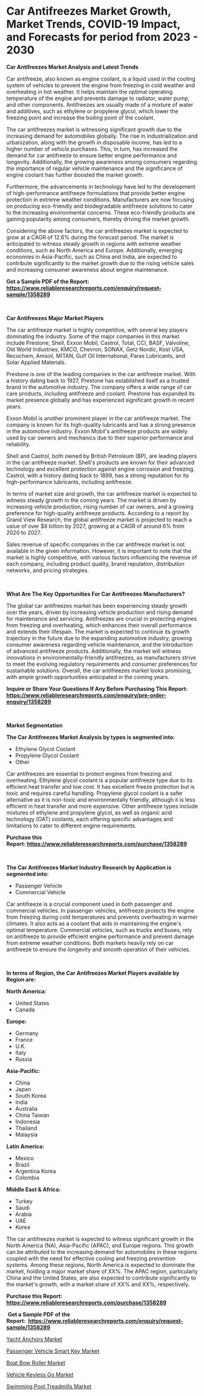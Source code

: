 <p><h1>Car Antifreezes Market Growth, Market Trends, COVID-19 Impact, and Forecasts for period from 2023 - 2030</h1></p><p><strong>Car Antifreezes Market Analysis and Latest Trends</strong></p>
<p><p>Car antifreeze, also known as engine coolant, is a liquid used in the cooling system of vehicles to prevent the engine from freezing in cold weather and overheating in hot weather. It helps maintain the optimal operating temperature of the engine and prevents damage to radiator, water pump, and other components. Antifreezes are usually made of a mixture of water and additives, such as ethylene or propylene glycol, which lower the freezing point and increase the boiling point of the coolant.</p><p>The car antifreezes market is witnessing significant growth due to the increasing demand for automobiles globally. The rise in industrialization and urbanization, along with the growth in disposable income, has led to a higher number of vehicle purchases. This, in turn, has increased the demand for car antifreeze to ensure better engine performance and longevity. Additionally, the growing awareness among consumers regarding the importance of regular vehicle maintenance and the significance of engine coolant has further boosted the market growth.</p><p>Furthermore, the advancements in technology have led to the development of high-performance antifreeze formulations that provide better engine protection in extreme weather conditions. Manufacturers are now focusing on producing eco-friendly and biodegradable antifreeze solutions to cater to the increasing environmental concerns. These eco-friendly products are gaining popularity among consumers, thereby driving the market growth.</p><p>Considering the above factors, the car antifreezes market is expected to grow at a CAGR of 12.6% during the forecast period. The market is anticipated to witness steady growth in regions with extreme weather conditions, such as North America and Europe. Additionally, emerging economies in Asia-Pacific, such as China and India, are expected to contribute significantly to the market growth due to the rising vehicle sales and increasing consumer awareness about engine maintenance.</p></p>
<p><strong>Get a Sample PDF of the Report:&nbsp; <a href="https://www.reliableresearchreports.com/enquiry/request-sample/1358289">https://www.reliableresearchreports.com/enquiry/request-sample/1358289</a></strong></p>
<p>&nbsp;</p>
<p><strong>Car Antifreezes Major Market Players</strong></p>
<p><p>The car antifreeze market is highly competitive, with several key players dominating the industry. Some of the major companies in this market include Prestone, Shell, Exxon Mobil, Castrol, Total, CCI, BASF, Valvoline, Old World Industries, KMCO, Chevron, SONAX, Getz Nordic, Kost USA, Recochem, Amsoil, MITAN, Gulf Oil International, Paras Lubricants, and Solar Applied Materials.</p><p>Prestone is one of the leading companies in the car antifreeze market. With a history dating back to 1927, Prestone has established itself as a trusted brand in the automotive industry. The company offers a wide range of car care products, including antifreeze and coolant. Prestone has expanded its market presence globally and has experienced significant growth in recent years.</p><p>Exxon Mobil is another prominent player in the car antifreeze market. The company is known for its high-quality lubricants and has a strong presence in the automotive industry. Exxon Mobil's antifreeze products are widely used by car owners and mechanics due to their superior performance and reliability.</p><p>Shell and Castrol, both owned by British Petroleum (BP), are leading players in the car antifreeze market. Shell's products are known for their advanced technology and excellent protection against engine corrosion and freezing. Castrol, with a history dating back to 1899, has a strong reputation for its high-performance lubricants, including antifreeze.</p><p>In terms of market size and growth, the car antifreeze market is expected to witness steady growth in the coming years. The market is driven by increasing vehicle production, rising number of car owners, and a growing preference for high-quality antifreeze products. According to a report by Grand View Research, the global antifreeze market is projected to reach a value of over $8 billion by 2027, growing at a CAGR of around 6% from 2020 to 2027.</p><p>Sales revenue of specific companies in the car antifreeze market is not available in the given information. However, it is important to note that the market is highly competitive, with various factors influencing the revenue of each company, including product quality, brand reputation, distribution networks, and pricing strategies.</p></p>
<p>&nbsp;</p>
<p><strong>What Are The Key Opportunities For Car Antifreezes Manufacturers?</strong></p>
<p><p>The global car antifreezes market has been experiencing steady growth over the years, driven by increasing vehicle production and rising demand for maintenance and servicing. Antifreezes are crucial in protecting engines from freezing and overheating, which enhances their overall performance and extends their lifespan. The market is expected to continue its growth trajectory in the future due to the expanding automotive industry, growing consumer awareness regarding vehicle maintenance, and the introduction of advanced antifreeze products. Additionally, the market will witness innovations in environmentally-friendly antifreezes, as manufacturers strive to meet the evolving regulatory requirements and consumer preferences for sustainable solutions. Overall, the car antifreezes market looks promising, with ample growth opportunities anticipated in the coming years.</p></p>
<p><strong>Inquire or Share Your Questions If Any Before Purchasing This Report: <a href="https://www.reliableresearchreports.com/enquiry/pre-order-enquiry/1358289">https://www.reliableresearchreports.com/enquiry/pre-order-enquiry/1358289</a></strong></p>
<p>&nbsp;</p>
<p><strong>Market Segmentation</strong></p>
<p><strong>The Car Antifreezes Market Analysis by types is segmented into:</strong></p>
<p><ul><li>Ethylene Glycol Coolant</li><li>Propylene Glycol Coolant</li><li>Other</li></ul></p>
<p><p>Car antifreezes are essential to protect engines from freezing and overheating. Ethylene glycol coolant is a popular antifreeze type due to its efficient heat transfer and low cost. It has excellent freeze protection but is toxic and requires careful handling. Propylene glycol coolant is a safer alternative as it is non-toxic and environmentally friendly, although it is less efficient in heat transfer and more expensive. Other antifreeze types include mixtures of ethylene and propylene glycol, as well as organic acid technology (OAT) coolants, each offering specific advantages and limitations to cater to different engine requirements.</p></p>
<p><strong>Purchase this Report:&nbsp;<a href="https://www.reliableresearchreports.com/purchase/1358289">https://www.reliableresearchreports.com/purchase/1358289</a></strong></p>
<p>&nbsp;</p>
<p><strong>The Car Antifreezes Market Industry Research by Application is segmented into:</strong></p>
<p><ul><li>Passenger Vehicle</li><li>Commercial Vehicle</li></ul></p>
<p><p>Car antifreeze is a crucial component used in both passenger and commercial vehicles. In passenger vehicles, antifreeze protects the engine from freezing during cold temperatures and prevents overheating in warmer climates. It also acts as a coolant that aids in maintaining the engine's optimal temperature. Commercial vehicles, such as trucks and buses, rely on antifreeze to provide efficient engine performance and prevent damage from extreme weather conditions. Both markets heavily rely on car antifreeze to ensure the longevity and smooth operation of their vehicles.</p></p>
<p>&nbsp;</p>
<p><strong>In terms of Region, the Car Antifreezes Market Players available by Region are:</strong></p>
<p>
    <p> <strong> North America: </strong>
        <ul>
            <li>United States</li>
            <li>Canada</li>
        </ul>
        </p> 
    <p> <strong> Europe: </strong>
        <ul>
            <li>Germany</li>
            <li>France</li>
            <li>U.K.</li>
            <li>Italy</li>
            <li>Russia</li>
        </ul>
        </p> 
    <p> <strong> Asia-Pacific: </strong>
        <ul>
            <li>China</li>
            <li>Japan</li>
            <li>South Korea</li>
            <li>India</li>
            <li>Australia</li>
            <li>China Taiwan</li>
            <li>Indonesia</li>
            <li>Thailand</li>
            <li>Malaysia</li>
        </ul>
        </p> 
    <p> <strong> Latin America: </strong>
        <ul>
            <li>Mexico</li>
            <li>Brazil</li>
            <li>Argentina Korea</li>
            <li>Colombia</li>
        </ul>
        </p> 
    <p> <strong> Middle East & Africa: </strong>
        <ul>
            <li>Turkey</li>
            <li>Saudi</li>
            <li>Arabia</li>
            <li>UAE</li>
            <li>Korea</li>
        </ul>
    </p>
    </p>
<p><p>The car antifreezes market is expected to witness significant growth in the North America (NA), Asia-Pacific (APAC), and Europe regions. This growth can be attributed to the increasing demand for automobiles in these regions coupled with the need for effective cooling and freezing prevention systems. Among these regions, North America is expected to dominate the market, holding a major market share of XX%. The APAC region, particularly China and the United States, are also expected to contribute significantly to the market's growth, with a market share of XX% and XX%, respectively.</p></p>
<p><strong>Purchase this Report: <a href="https://www.reliableresearchreports.com/purchase/1358289">https://www.reliableresearchreports.com/purchase/1358289</a></strong></p>
<p>&nbsp;<strong>Get a Sample PDF of the Report:&nbsp;&nbsp;<a href="https://www.reliableresearchreports.com/enquiry/request-sample/1358289">https://www.reliableresearchreports.com/enquiry/request-sample/1358289</a></strong></p>
<p><strong></strong></p>
<p><p><a href="https://www.linkedin.com/pulse/yacht-anchors-market-size-share-amp-trends-analysis-report-application-wuwre/">Yacht Anchors Market</a></p><p><a href="https://github.com/lbird53714/Market-Research-Report-List-1/blob/main/passenger-vehicle-smart-key-market.md">Passenger Vehicle Smart Key Market</a></p><p><a href="https://www.linkedin.com/pulse/decoding-boat-bow-roller-market-deep-dive-latest-trends-1t4ne/">Boat Bow Roller Market</a></p><p><a href="https://github.com/pizolina/Market-Research-Report-List-1/blob/main/vehicle-keyless-go-market.md">Vehicle Keyless Go Market</a></p><p><a href="https://medium.com/@jackytorphy/decoding-swimming-pool-treadmills-market-metrics-market-share-trends-and-growth-patterns-157e9bb9d259">Swimming Pool Treadmills Market</a></p></p>
